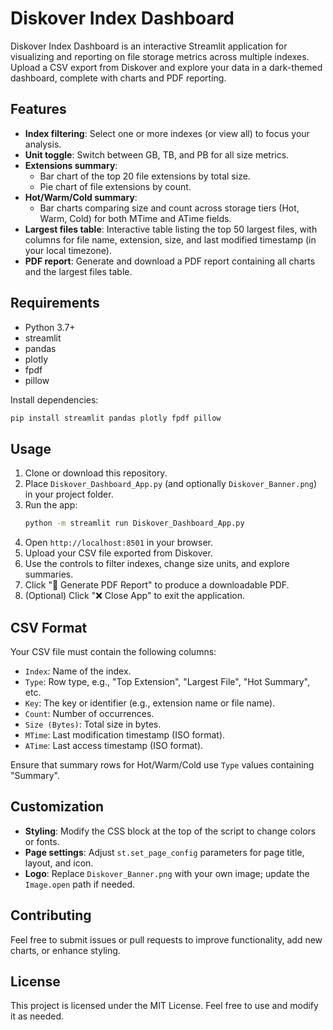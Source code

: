# Diskover Index Dashboard

Diskover Index Dashboard is an interactive Streamlit application for visualizing and reporting on file storage metrics across multiple indexes. Upload a CSV export from Diskover and explore your data in a dark-themed dashboard, complete with charts and PDF reporting.

## Features

- **Index filtering**: Select one or more indexes (or view all) to focus your analysis.
- **Unit toggle**: Switch between GB, TB, and PB for all size metrics.
- **Extensions summary**:
  - Bar chart of the top 20 file extensions by total size.
  - Pie chart of file extensions by count.
- **Hot/Warm/Cold summary**:
  - Bar charts comparing size and count across storage tiers (Hot, Warm, Cold) for both MTime and ATime fields.
- **Largest files table**: Interactive table listing the top 50 largest files, with columns for file name, extension, size, and last modified timestamp (in your local timezone).
- **PDF report**: Generate and download a PDF report containing all charts and the largest files table.

## Requirements

- Python 3.7+
- streamlit
- pandas
- plotly
- fpdf
- pillow

Install dependencies:

```bash
pip install streamlit pandas plotly fpdf pillow
```

## Usage

1. Clone or download this repository.
2. Place `Diskover_Dashboard_App.py` (and optionally `Diskover_Banner.png`) in your project folder.
3. Run the app:
   ```bash
   python -m streamlit run Diskover_Dashboard_App.py
   ```
4. Open `http://localhost:8501` in your browser.
5. Upload your CSV file exported from Diskover.
6. Use the controls to filter indexes, change size units, and explore summaries.
7. Click "📄 Generate PDF Report" to produce a downloadable PDF.
8. (Optional) Click "❌ Close App" to exit the application.

## CSV Format

Your CSV file must contain the following columns:

- `Index`: Name of the index.
- `Type`: Row type, e.g., "Top Extension", "Largest File", "Hot Summary", etc.
- `Key`: The key or identifier (e.g., extension name or file name).
- `Count`: Number of occurrences.
- `Size (Bytes)`: Total size in bytes.
- `MTime`: Last modification timestamp (ISO format).
- `ATime`: Last access timestamp (ISO format).

Ensure that summary rows for Hot/Warm/Cold use `Type` values containing "Summary".

## Customization

- **Styling**: Modify the CSS block at the top of the script to change colors or fonts.
- **Page settings**: Adjust `st.set_page_config` parameters for page title, layout, and icon.
- **Logo**: Replace `Diskover_Banner.png` with your own image; update the `Image.open` path if needed.

## Contributing

Feel free to submit issues or pull requests to improve functionality, add new charts, or enhance styling.

## License

This project is licensed under the MIT License. Feel free to use and modify it as needed.

